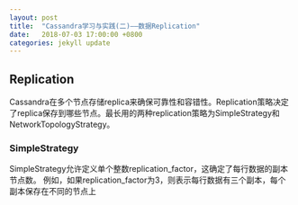 ```yaml
---
layout: post
title:  "Cassandra学习与实践(二)——数据Replication"
date:   2018-07-03 17:00:00 +0800
categories: jekyll update
---
```


## Replication

Cassandra在多个节点存储replica来确保可靠性和容错性。Replication策略决定了replica保存到哪些节点。最长用的两种replication策略为SimpleStrategy和NetworkTopologyStrategy。



### SimpleStrategy

SimpleStrategy允许定义单个整数replication_factor，这确定了每行数据的副本节点数。 例如，如果replication_factor为3，则表示每行数据有三个副本，每个副本保存在不同的节点上